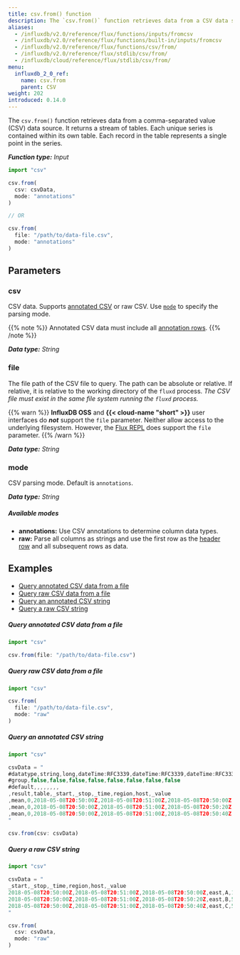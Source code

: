 ```yaml
---
title: csv.from() function
description: The `csv.from()` function retrieves data from a CSV data source.
aliases:
  - /influxdb/v2.0/reference/flux/functions/inputs/fromcsv
  - /influxdb/v2.0/reference/flux/functions/built-in/inputs/fromcsv
  - /influxdb/v2.0/reference/flux/functions/csv/from/
  - /influxdb/v2.0/reference/flux/stdlib/csv/from/
  - /influxdb/cloud/reference/flux/stdlib/csv/from/
menu:
  influxdb_2_0_ref:
    name: csv.from
    parent: CSV
weight: 202
introduced: 0.14.0
---
```


The `csv.from()` function retrieves data from a comma-separated value (CSV) data source.
It returns a stream of tables.
Each unique series is contained within its own table.
Each record in the table represents a single point in the series.

_**Function type:** Input_

```js
import "csv"

csv.from(
  csv: csvData,
  mode: "annotations"
)

// OR

csv.from(
  file: "/path/to/data-file.csv",
  mode: "annotations"
)
```

## Parameters

### csv
CSV data.
Supports [annotated CSV](/influxdb/v2.0/reference/syntax/annotated-csv/) or raw CSV.
Use [`mode`](#mode) to specify the parsing mode.

{{% note %}}
Annotated CSV data must include all [annotation rows](/influxdb/v2.0/reference/syntax/annotated-csv/#annotations).
{{% /note %}}

_**Data type:** String_

### file
The file path of the CSV file to query.
The path can be absolute or relative.
If relative, it is relative to the working directory of the `fluxd` process.
_The CSV file must exist in the same file system running the `fluxd` process._

{{% warn %}}
**InfluxDB OSS** and **{{< cloud-name "short" >}}** user interfaces do _**not**_ support the `file` parameter.
Neither allow access to the underlying filesystem.
However, the [Flux REPL](/influxdb/v2.0/tools/repl/) does support the `file` parameter.
{{% /warn %}}

_**Data type:** String_

### mode
CSV parsing mode.
Default is `annotations`.

_**Data type:** String_

##### Available modes
- **annotations:** Use CSV annotations to determine column data types.
- **raw:** Parse all columns as strings and use the first row as the
  [header row](/influxdb/v2.0/reference/syntax/annotated-csv/#rows) and all
  subsequent rows as data.

## Examples

- [Query annotated CSV data from a file](#query-annotated-csv-data-from-a-file)
- [Query raw CSV data from a file](#query-raw-csv-data-from-a-file)
- [Query an annotated CSV string](#query-an-annotated-csv-string)
- [Query a raw CSV string](#query-a-raw-csv-string)

##### Query annotated CSV data from a file
```js
import "csv"

csv.from(file: "/path/to/data-file.csv")
```

##### Query raw CSV data from a file
```js
import "csv"

csv.from(
  file: "/path/to/data-file.csv",
  mode: "raw"
)
```

##### Query an annotated CSV string
```js
import "csv"

csvData = "
#datatype,string,long,dateTime:RFC3339,dateTime:RFC3339,dateTime:RFC3339,string,string,double
#group,false,false,false,false,false,false,false,false
#default,,,,,,,,
,result,table,_start,_stop,_time,region,host,_value
,mean,0,2018-05-08T20:50:00Z,2018-05-08T20:51:00Z,2018-05-08T20:50:00Z,east,A,15.43
,mean,0,2018-05-08T20:50:00Z,2018-05-08T20:51:00Z,2018-05-08T20:50:20Z,east,B,59.25
,mean,0,2018-05-08T20:50:00Z,2018-05-08T20:51:00Z,2018-05-08T20:50:40Z,east,C,52.62
"

csv.from(csv: csvData)
```

##### Query a raw CSV string
```js
import "csv"

csvData = "
_start,_stop,_time,region,host,_value
2018-05-08T20:50:00Z,2018-05-08T20:51:00Z,2018-05-08T20:50:00Z,east,A,15.43
2018-05-08T20:50:00Z,2018-05-08T20:51:00Z,2018-05-08T20:50:20Z,east,B,59.25
2018-05-08T20:50:00Z,2018-05-08T20:51:00Z,2018-05-08T20:50:40Z,east,C,52.62
"

csv.from(
  csv: csvData,
  mode: "raw"
)
```
